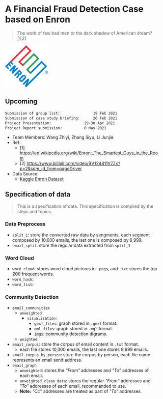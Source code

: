 # A Financial Fraud Detection Case based on Enron
> The work of few bad men or the dark shadow of American dream?[1,2]

![The logo of Enron Corporation](./externalResources/logo.png)

## Upcoming
```
Submission of group list:				19 Feb 2021
Submission of case study briefing:		26 Feb 2021
Project Presentation:				29-30 Apr 2021
Project Report submission:			8 May 2021
```
- Team Members: Wang Zhiyi, Zhang Siyu, Li Junjie
- Ref:
  - [1] https://en.wikipedia.org/wiki/Enron:_The_Smartest_Guys_in_the_Room
  - [2] https://www.bilibili.com/video/BV124411V7Zx?p=2&spm_id_from=pageDriver
- Data Source:
  - [Kaggle Enron Dataset](!https://www.kaggle.com/wcukierski/enron-email-dataset)

## Specification of data
> This is a specification of data.
> This specification is compiled by the steps and topics.
### Data Preprocess
- `split_1`: store the converted raw data by sengments, each segment composed by 10,000 emails, the last one is composed by 9,999.
- `email_split`: store the regular data extracted from `split_1`
### Word Cloud
- `word_cloud`: stores word cloud pictures in `.png`s, and `.txt` stores the top 200 frequent words.
- `word_hash`:
- `word_list`:
### Community Detection
- `email_communities`
  - `unweighted`
    - `visualization`:
      - `gexf_files`: graph stored in `.gexf` format.
      - `gml_files`: graph stored in `.mgl` format.
      - `imgs`: community detection digrams.
   - `weighted`
- `email_corpus`: store the corpus of email content in `.txt` format.
    - each file stores 10,000 emails, the last one stores 9,999 emails.
- `email_corpus_by_person`: store the corpus by person, each file name represents an email send address.
- `email_graph`
  - `unweighted`: stores the *"From"* addresses and *"To"* addresses of each email.
  - `unweighted_clean_data`: stores the regular *"From"* addresses and *"To"* addresses of each email, recommanded to use.
  - **Note:** *"Cc"* addresses are treated as part of *"To"* addresses.

